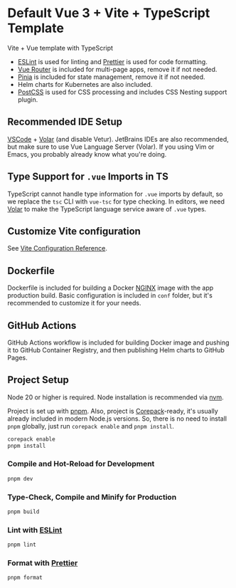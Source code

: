 # Default Vue 3 + Vite + TypeScript Template
Vite + Vue template with TypeScript
- [ESLint](https://eslint.org/) is used for linting and [Prettier](https://prettier.io/) is used for code formatting.
- [Vue Router](https://router.vuejs.org/) is included for multi-page apps, remove it if not needed.
- [Pinia](https://pinia.esm.dev/) is included for state management, remove it if not needed.
- Helm charts for Kubernetes are also included.
- [PostCSS](https://postcss.org/) is used for CSS processing and includes CSS Nesting support plugin.

## Recommended IDE Setup

[VSCode](https://code.visualstudio.com/) + [Volar](https://marketplace.visualstudio.com/items?itemName=Vue.volar) (and disable Vetur).
JetBrains IDEs are also recommended, but make sure to use Vue Language Server (Volar).
If you using Vim or Emacs, you probably already know what you're doing. 

## Type Support for `.vue` Imports in TS

TypeScript cannot handle type information for `.vue` imports by default, so we replace the `tsc` CLI with `vue-tsc` for type checking. In editors, we need [Volar](https://marketplace.visualstudio.com/items?itemName=Vue.volar) to make the TypeScript language service aware of `.vue` types.

## Customize Vite configuration

See [Vite Configuration Reference](https://vitejs.dev/config/).

## Dockerfile

Dockerfile is included for building a Docker [NGINX](https://nginx.com) image with the app production build. Basic configuration is included in `conf` folder, but it's recommended to customize it for your needs.

## GitHub Actions

GitHub Actions workflow is included for building Docker image and pushing it to GitHub Container Registry, 
and then publishing Helm charts to GitHub Pages. 

## Project Setup

Node 20 or higher is required.
Node installation is recommended via [nvm](https://github.com/nvm-sh/nvm).

Project is set up with [pnpm](https://pnpm.io/).
Also, project is [Corepack](https://github.com/nodejs/corepack)-ready, it's usually already included in modern Node.js versions.
So, there is no need to install `pnpm` globally, just run `corepack enable` and `pnpm install`.

```sh
corepack enable
pnpm install
```

### Compile and Hot-Reload for Development

```sh
pnpm dev
```

### Type-Check, Compile and Minify for Production

```sh
pnpm build
```

### Lint with [ESLint](https://eslint.org/)

```sh
pnpm lint
```

### Format with [Prettier](https://prettier.io/)

```sh
pnpm format
```
